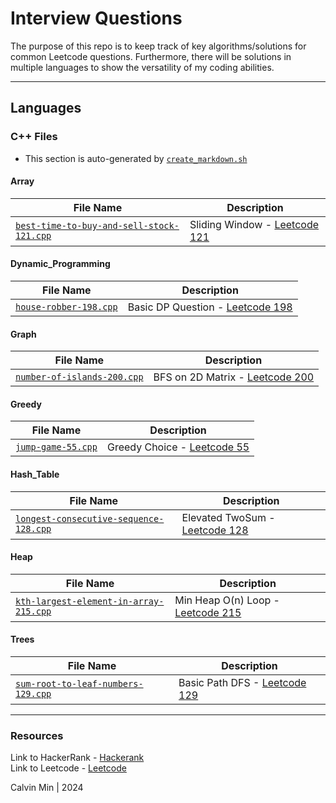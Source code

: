 # Interview Questions

The purpose of this repo is to keep track of key algorithms/solutions for common Leetcode questions. Furthermore, there will be solutions in multiple languages to show the versatility of my coding abilities.

---

## Languages

### C++ Files

* This section is auto-generated by [`create_markdown.sh`](./create_markdown.sh)

#### Array

| File Name | Description |
|---|---|
| [`best-time-to-buy-and-sell-stock-121.cpp`](./c++/Array/best-time-to-buy-and-sell-stock-121.cpp) |  Sliding Window - [Leetcode 121](https://leetcode.com/problems/best-time-to-buy-and-sell-stock/description/) |

#### Dynamic_Programming

| File Name | Description |
|---|---|
| [`house-robber-198.cpp`](./c++/Dynamic_Programming/house-robber-198.cpp) |  Basic DP Question - [Leetcode 198](https://leetcode.com/problems/house-robber/description/) |

#### Graph

| File Name | Description |
|---|---|
| [`number-of-islands-200.cpp`](./c++/Graph/number-of-islands-200.cpp) |  BFS on 2D Matrix - [Leetcode 200](https://leetcode.com/problems/number-of-islands/) |

#### Greedy

| File Name | Description |
|---|---|
| [`jump-game-55.cpp`](./c++/Greedy/jump-game-55.cpp) |  Greedy Choice - [Leetcode 55](https://leetcode.com/problems/jump-game/description/) |

#### Hash_Table

| File Name | Description |
|---|---|
| [`longest-consecutive-sequence-128.cpp`](./c++/Hash_Table/longest-consecutive-sequence-128.cpp) |  Elevated TwoSum - [Leetcode 128](https://leetcode.com/problems/longest-consecutive-sequence/) |

#### Heap

| File Name | Description |
|---|---|
| [`kth-largest-element-in-array-215.cpp`](./c++/Heap/kth-largest-element-in-array-215.cpp) |  Min Heap O(n) Loop - [Leetcode 215](https://leetcode.com/problems/kth-largest-element-in-an-array/description/) |

#### Trees

| File Name | Description |
|---|---|
| [`sum-root-to-leaf-numbers-129.cpp`](./c++/Trees/sum-root-to-leaf-numbers-129.cpp) |  Basic Path DFS - [Leetcode 129](https://leetcode.com/problems/sum-root-to-leaf-numbers/) |





---

### Resources

Link to HackerRank - [Hackerank](https://www.hackerrank.com/) <br />
Link to Leetcode - [Leetcode](https://leetcode.com/) <br />

Calvin Min | 2024
